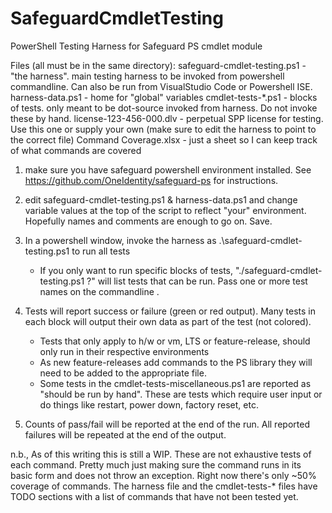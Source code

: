 # SafeguardCmdletTesting
PowerShell Testing Harness for Safeguard PS cmdlet module

Files (all must be in the same directory):
  safeguard-cmdlet-testing.ps1 - "the harness".  main testing harness to be invoked
                                 from powershell commandline. Can also be run from
                                 VisualStudio Code or Powershell ISE.
  harness-data.ps1             - home for "global" variables
  cmdlet-tests-*.ps1           - blocks of tests. only meant to be dot-source invoked 
                                 from harness. Do not invoke these by hand.
  license-123-456-000.dlv      - perpetual SPP license for testing. Use this one or
                                 supply your own (make sure to edit the harness to
                                 point to the correct file)
  Command Coverage.xlsx        - just a sheet so I can keep track of what commands
                                 are covered

1) make sure you have safeguard powershell environment installed. See
   https://github.com/OneIdentity/safeguard-ps for instructions.

2) edit safeguard-cmdlet-testing.ps1 & harness-data.ps1 and change variable values at the top of
   the script to reflect "your" environment. Hopefully names and comments are
   enough to go on. Save.

3) In a powershell window, invoke the harness as .\safeguard-cmdlet-testing.ps1 to run all tests
   - If you only want to run specific blocks of tests, "./safeguard-cmdlet-testing.ps1 ?"
     will list tests that can be run. Pass one or more test names on the commandline .

4) Tests will report success or failure (green or red output). Many tests in
   each block will output their own data as part of the test (not colored).
   - Tests that only apply to h/w or vm, LTS or feature-release, should only run
     in their respective environments
   - As new feature-releases add commands to the PS library they will need to
     be added to the appropriate file.
   - Some tests in the cmdlet-tests-miscellaneous.ps1 are reported as "should be run
     by hand".  These are tests which require user input or do things like restart,
     power down, factory reset, etc.

5) Counts of pass/fail will be reported at the end of the run. All reported failures
   will be repeated at the end of the output.

n.b., As of this writing this is still a WIP. These are not exhaustive tests of
each command.  Pretty much just making sure the command runs in its basic form
and does not throw an exception. Right now there's only ~50% coverage of
commands. The harness file and the cmdlet-tests-* files have TODO sections with
a list of commands that have not been tested yet.
